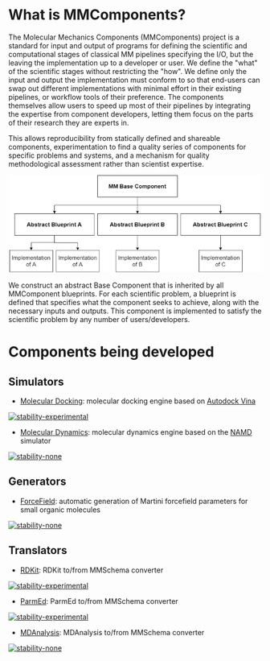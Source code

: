 # What is MMComponents?
The Molecular Mechanics Components (MMComponents) project is a standard for input and output of programs for defining the scientific and computational stages of classical MM pipelines specifying the I/O, but the leaving the implementation up to a developer or user. We define the "what" of the scientific stages without restricting the "how". We define only the input and output the implementation must conform to so that end-users can swap out different implementations with minimal effort in their existing pipelines, or workflow tools of their preference. The components themselves allow users to speed up most of their pipelines by integrating the expertise from component developers, letting them focus on the parts of their research they are experts in.

This allows reproducibility from statically defined and shareable components, experimentation to find a quality series of components for specific problems and systems, and a mechanism for quality methodological assessment rather than scientist expertise.

<p align="center">
    <img src="https://github.com/MolSSI/MMComponents/blob/master/mmcomponents/data/imgs/mm_component_hierarchy.png" width="500">
</p>

We construct an abstract Base Component that is inherited by all MMComponent blueprints. For each scientific problem, a blueprint is defined that specifies what the component seeks to achieve, along with the necessary inputs and outputs. This component is implemented to satisfy the scientific problem by any number of users/developers.

# Components being developed

## Simulators
- [Molecular Docking](https://github.com/MolSSI/MMComponents_docking): molecular docking engine based on [Autodock Vina](http://vina.scripps.edu)

[![stability-experimental](https://img.shields.io/badge/status-experimental-orange.svg?style=for-the-badge)](https://github.com/emersion/stability-badges#experimental)

- [Molecular Dynamics](https://github.com/MolSSI/MMComponents_dynamics): molecular dynamics engine based on the [NAMD](https://www.ks.uiuc.edu/Research/namd) simulator

[![stability-none](https://img.shields.io/badge/status-none-red.svg?style=for-the-badge)](https://github.com/emersion/stability-badges#experimental)

## Generators
- [ForceField](https://github.com/MolSSI/MMComponents_forcefield): automatic generation of Martini forcefield parameters for small organic molecules

[![stability-none](https://img.shields.io/badge/status-none-red.svg?style=for-the-badge)](https://github.com/emersion/stability-badges#experimental)

## Translators
- [RDKit](https://github.com/MolSSI/MMElemental/blob/master/mmelemental/components/rdkit_component.py): RDKit to/from MMSchema converter 

[![stability-experimental](https://img.shields.io/badge/status-experimental-orange.svg?style=for-the-badge)](https://github.com/emersion/stability-badges#experimental)
- [ParmEd](https://github.com/MolSSI/MMElemental/blob/master/mmelemental/components/parmed_component.py): ParmEd to/from MMSchema converter 

[![stability-experimental](https://img.shields.io/badge/status-experimental-orange.svg?style=for-the-badge)](https://github.com/emersion/stability-badges#experimental)
- [MDAnalysis](https://github.com/MolSSI/MMElemental/blob/master/mmelemental/components/mdanalysis_component.py): MDAnalysis to/from MMSchema converter 

[![stability-none](https://img.shields.io/badge/status-none-red.svg?style=for-the-badge)](https://github.com/emersion/stability-badges#experimental)

